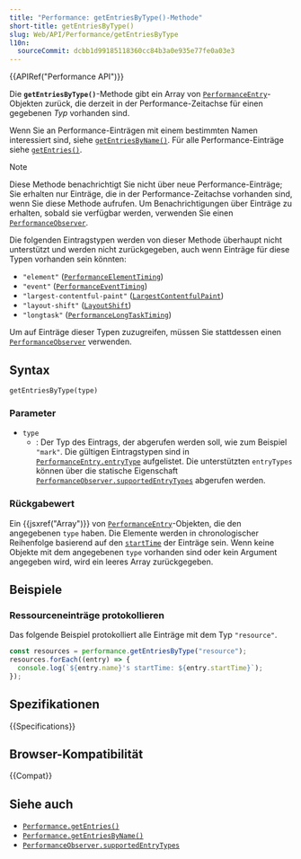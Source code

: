 ```yaml
---
title: "Performance: getEntriesByType()-Methode"
short-title: getEntriesByType()
slug: Web/API/Performance/getEntriesByType
l10n:
  sourceCommit: dcbb1d99185118360cc84b3a0e935e77fe0a03e3
---
```


{{APIRef("Performance API")}}

Die **`getEntriesByType()`**-Methode gibt ein Array von [`PerformanceEntry`](/de/docs/Web/API/PerformanceEntry)-Objekten zurück, die derzeit in der Performance-Zeitachse für einen gegebenen _Typ_ vorhanden sind.

Wenn Sie an Performance-Einträgen mit einem bestimmten Namen interessiert sind, siehe [`getEntriesByName()`](/de/docs/Web/API/Performance/getEntriesByName). Für alle Performance-Einträge siehe [`getEntries()`](/de/docs/Web/API/Performance/getEntries).

> [!NOTE]
> Diese Methode benachrichtigt Sie nicht über neue Performance-Einträge; Sie erhalten nur Einträge, die in der Performance-Zeitachse vorhanden sind, wenn Sie diese Methode aufrufen.
> Um Benachrichtigungen über Einträge zu erhalten, sobald sie verfügbar werden, verwenden Sie einen [`PerformanceObserver`](/de/docs/Web/API/PerformanceObserver).

Die folgenden Eintragstypen werden von dieser Methode überhaupt nicht unterstützt und werden nicht zurückgegeben, auch wenn Einträge für diese Typen vorhanden sein könnten:

- `"element"` ([`PerformanceElementTiming`](/de/docs/Web/API/PerformanceElementTiming))
- `"event"` ([`PerformanceEventTiming`](/de/docs/Web/API/PerformanceEventTiming))
- `"largest-contentful-paint"` ([`LargestContentfulPaint`](/de/docs/Web/API/LargestContentfulPaint))
- `"layout-shift"` ([`LayoutShift`](/de/docs/Web/API/LayoutShift))
- `"longtask"` ([`PerformanceLongTaskTiming`](/de/docs/Web/API/PerformanceLongTaskTiming))

Um auf Einträge dieser Typen zuzugreifen, müssen Sie stattdessen einen [`PerformanceObserver`](/de/docs/Web/API/PerformanceObserver) verwenden.

## Syntax

```js-nolint
getEntriesByType(type)
```

### Parameter

- `type`
  - : Der Typ des Eintrags, der abgerufen werden soll, wie zum Beispiel `"mark"`. Die gültigen Eintragstypen sind in [`PerformanceEntry.entryType`](/de/docs/Web/API/PerformanceEntry/entryType) aufgelistet. Die unterstützten `entryTypes` können über die statische Eigenschaft [`PerformanceObserver.supportedEntryTypes`](/de/docs/Web/API/PerformanceObserver/supportedEntryTypes_static) abgerufen werden.

### Rückgabewert

Ein {{jsxref("Array")}} von [`PerformanceEntry`](/de/docs/Web/API/PerformanceEntry)-Objekten, die den angegebenen `type` haben. Die Elemente werden in chronologischer Reihenfolge basierend auf den [`startTime`](/de/docs/Web/API/PerformanceEntry/startTime) der Einträge sein. Wenn keine Objekte mit dem angegebenen `type` vorhanden sind oder kein Argument angegeben wird, wird ein leeres Array zurückgegeben.

## Beispiele

### Ressourceneinträge protokollieren

Das folgende Beispiel protokolliert alle Einträge mit dem Typ `"resource"`.

```js
const resources = performance.getEntriesByType("resource");
resources.forEach((entry) => {
  console.log(`${entry.name}'s startTime: ${entry.startTime}`);
});
```

## Spezifikationen

{{Specifications}}

## Browser-Kompatibilität

{{Compat}}

## Siehe auch

- [`Performance.getEntries()`](/de/docs/Web/API/Performance/getEntries)
- [`Performance.getEntriesByName()`](/de/docs/Web/API/Performance/getEntriesByName)
- [`PerformanceObserver.supportedEntryTypes`](/de/docs/Web/API/PerformanceObserver/supportedEntryTypes_static)
